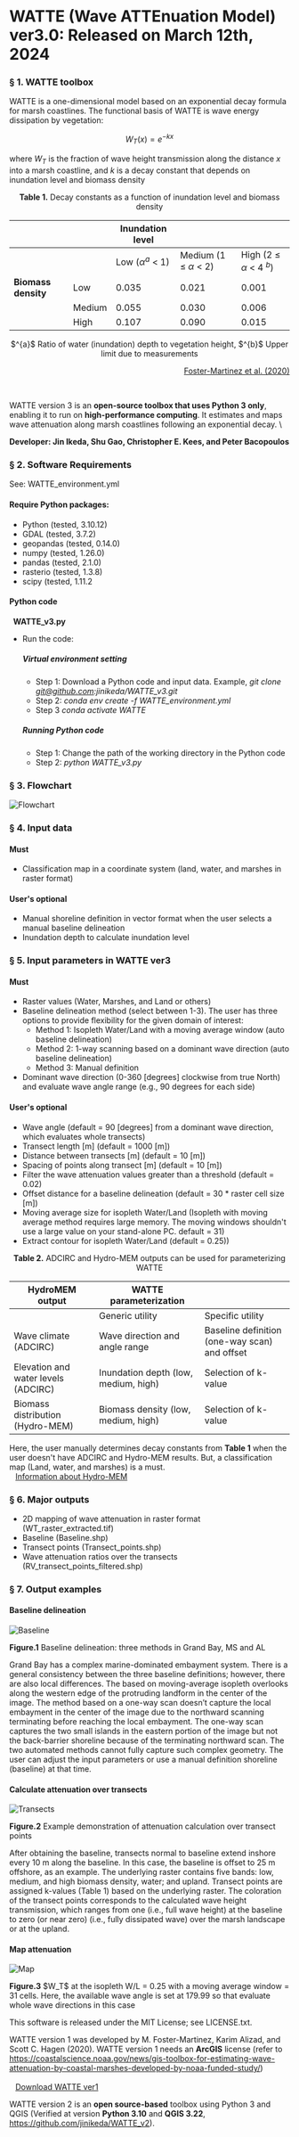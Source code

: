 # WATTE (Wave ATTEnuation Model) ver3.0: Released on March 12th, 2024 

### § 1. WATTE toolbox
WATTE is a one-dimensional model based on an exponential decay formula for marsh coastlines. The functional basis of WATTE is wave energy dissipation by vegetation: 

$$W_T(x) = e^{-kx}$$

where $W_T$ is the fraction of wave height transmission along the distance $x$ into a marsh coastline, and $k$ is a decay constant that depends on inundation level and biomass density


<p style="text-align: center;"><strong>Table 1.</strong> Decay constants as a function of inundation level and biomass density</p>

|                 |               |      **Inundation level**     |                              |                             |         
|-----------------|---------------|---------------------------|------------------------------|-----------------------------|
|                 |               |      Low ($\alpha^{a}$ < 1)         |      Medium (1 ≤ $\alpha$ < 2)     |      High (2 ≤ $\alpha$ < 4 $^{b}$)     |
| **Biomass density** |     Low       |     0.035                 |     0.021                    |     0.001                   |
|                 |     Medium    |     0.055                 |     0.030                    |     0.006                   |
|                 |     High      |     0.107                 |     0.090                    |     0.015                   |

<p style="text-align: center;">$^{a}$ Ratio of water (inundation) depth to vegetation height, $^{b}$ Upper limit due to measurements</p> 

<p style="text-align: right;"><a href="https://www.sciencedirect.com/science/article/abs/pii/S1364815219304530">Foster-Martinez et al. (2020)</a></p>

<br />


WATTE version 3 is an **open-source toolbox that uses Python 3 only**, enabling it to run on **high-performance computing**.
It estimates and maps wave attenuation along marsh coastlines following an exponential decay. \

**Developer: Jin Ikeda, Shu Gao, Christopher E. Kees, and Peter Bacopoulos**


### § 2. Software Requirements
See: WATTE_environment.yml 
#### Require Python packages: ####
* Python (tested, 3.10.12) 
* GDAL (tested, 3.7.2) 
* geopandas (tested, 0.14.0)
* numpy (tested, 1.26.0)
* pandas (tested, 2.1.0)
* rasterio (tested, 1.3.8)
* scipy (tested, 1.11.2

#### Python code ####
&ensp;**WATTE_v3.py** 

* Run the code:
  ##### Virtual environment setting
    * Step 1: Download a Python code and input data. Example, *git clone git@github.com:jinikeda/WATTE_v3.git*    
    * Step 2: *conda env create -f WATTE_environment.yml*
    * Step 3  *conda activate WATTE*

  ##### Running Python code
    * Step 1: Change the path of the working directory in the Python code
    * Step 2: *python WATTE_v3.py*

### § 3. Flowchart
![Flowchart](https://github.com/jinikeda/WATTE_v3/blob/main/Photo/Figure1.png "")


### § 4. Input data

#### Must ####
* Classification map in a coordinate system (land, water, and marshes in raster format)

#### User's optional ####
* Manual shoreline definition in vector format when the user selects a manual baseline delineation
* Inundation depth to calculate inundation level

### § 5. Input parameters in WATTE ver3

#### Must ####
* Raster values (Water, Marshes, and Land or others)
* Baseline delineation method (select between 1-3). The user has three options to provide flexibility for the given domain of interest: 
  * Method 1: Isopleth Water/Land with a moving average window (auto baseline delineation) 
  * Method 2: 1-way scanning based on a dominant wave direction (auto baseline delineation) 
  * Method 3: Manual definition
* Dominant wave direction (0-360 [degrees] clockwise from true North) and evaluate wave angle range (e.g., 90 degrees for each side)

#### User's optional ####
* Wave angle (default = 90 [degrees] from a dominant wave direction, which evaluates whole transects)
* Transect length [m] (default = 1000 [m])
* Distance between transects [m] (default = 10 [m])
* Spacing of points along transect [m] (default = 10 [m])
* Filter the wave attenuation values greater than a threshold (default = 0.02)
* Offset distance for a baseline delineation (default = 30 * raster cell size [m])
* Moving average size for isopleth Water/Land (Isopleth with moving average method requires large memory. The moving windows shouldn't use a large value on your stand-alone PC. default = 31)
* Extract contour for isopleth Water/Land (default = 0.25))

<p style="text-align: center;"><strong>Table 2.</strong> ADCIRC and Hydro-MEM outputs can be used for parameterizing WATTE</p>

|      HydroMEM output              |      WATTE parameterization                 |                                           |
|-----------------------------------|---------------------------------------------|-------------------------------------------|
|                                   |      Generic utility                        |      Specific utility                     |
|     Wave climate (ADCIRC)                  |     Wave direction and angle range          | Baseline definition (one-way scan) and offset    |
|     Elevation and water levels (ADCIRC)    |     Inundation depth (low, medium, high)    |     Selection of k-value                  |
|     Biomass distribution (Hydro-MEM)          |     Biomass density (low, medium, high)     |     Selection of k-value                  |

Here, the user manually determines decay constants from  **Table 1** when the user doesn't have ADCIRC and Hydro-MEM results. But, a classification map (Land, water, and marshes) is a must. \
&ensp; [Information about Hydro-MEM](https://www.arcgis.com/apps/MapJournal/index.html?appid=85242c8a228945f3b943f3ec7f01e035)


### § 6. Major outputs

* 2D mapping of wave attenuation in raster format (WT_raster_extracted.tif)
* Baseline (Baseline.shp)
* Transect points (Transect_points.shp)
* Wave attenuation ratios over the transects (RV_transect_points_filtered.shp)

### § 7. Output examples
#### Baseline delineation ####
![Baseline](https://github.com/jinikeda/WATTE_v3/blob/main/Photo/Figure2.png "")

<p style="text-align: left;"><strong>Figure.1</strong> Baseline delineation: three methods in Grand Bay, MS and AL</p>

Grand Bay has a complex marine-dominated embayment system. There is a general consistency between the three baseline definitions; however, there are also local differences. The based on moving-average isopleth overlooks along the western edge of the protruding landform in the center of the image. The method based on a one-way scan doesn’t capture the local embayment in the center of the image due to the northward scanning terminating before reaching the local embayment. The one-way scan captures the two small islands in the eastern portion of the image but not the back-barrier shoreline because of the terminating northward scan. The two automated methods cannot fully capture such complex geometry. The user can adjust the input parameters or use a manual definition shoreline (baseline) at that time. 

#### Calculate attenuation over transects ####
![Transects](https://github.com/jinikeda/WATTE_v3/blob/main/Photo/Figure3.png "")

<p style="text-align: left;"><strong>Figure.2</strong> Example demonstration of attenuation calculation over transect points</p>

After obtaining the baseline, transects normal to baseline extend inshore every 10 m along the baseline. In this case, the baseline is offset to 25 m offshore, as an example. The underlying raster contains five bands: low, medium, and high biomass density, water; and upland. Transect points are assigned k-values (Table 1) based on the underlying raster. The coloration of the transect points corresponds to the calculated wave height transmission, which ranges from one (i.e., full wave height) at the baseline to zero (or near zero) (i.e., fully dissipated wave) over the marsh landscape or at the upland.

#### Map attenuation ####
![Map](https://github.com/jinikeda/WATTE_v3/blob/main/Photo/Figure4.png "")

<p style="text-align: left;"><strong>Figure.3</strong> $W_T$ at the isopleth W/L = 0.25 with a moving average window = 31 cells. Here, the available wave angle is set at 179.99 so that evaluate whole wave directions in this case</p>



This software is released under the MIT License; see LICENSE.txt.

WATTE version 1 was developed by M. Foster-Martinez, Karim Alizad, and Scott C. Hagen (2020). WATTE version 1 needs an **ArcGIS** license (refer to https://coastalscience.noaa.gov/news/gis-toolbox-for-estimating-wave-attenuation-by-coastal-marshes-developed-by-noaa-funded-study/) \
<br />&ensp; [Download WATTE ver1](https://digitalcommons.lsu.edu/civil_engineering_data/1/)

WATTE version 2 is an **open source-based** toolbox using Python 3 and QGIS (Verified at version **Python 3.10** and **QGIS 3.22**, https://github.com/jinikeda/WATTE_v2).


